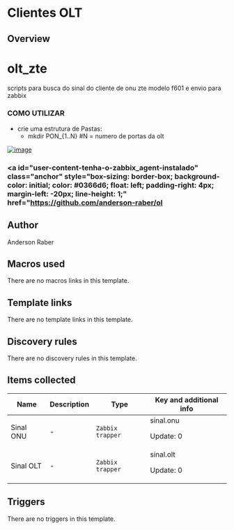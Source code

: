 # Clientes OLT

## Overview

olt\_zte
========


scripts para busca do sinal do cliente de onu zte modelo f601 e envio para zabbix


### COMO UTILIZAR


* crie uma estrutura de Pastas:
	+ mkdir PON\_{1..N} #N = numero de portas da olt


[![image](https://user-images.githubusercontent.com/8582515/47580860-60c04c80-d926-11e8-92a9-ebaaad328f6c.png)](https://user-images.githubusercontent.com/8582515/47580860-60c04c80-d926-11e8-92a9-ebaaad328f6c.png)


### <a id="user-content-tenha-o-zabbix\_agent-instalado" class="anchor" style="box-sizing: border-box; background-color: initial; color: #0366d6; float: left; padding-right: 4px; margin-left: -20px; line-height: 1;" href="https://github.com/anderson-raber/ol



## Author

Anderson Raber

## Macros used

There are no macros links in this template.

## Template links

There are no template links in this template.

## Discovery rules

There are no discovery rules in this template.

## Items collected

|Name|Description|Type|Key and additional info|
|----|-----------|----|----|
|Sinal ONU|<p>-</p>|`Zabbix trapper`|sinal.onu<p>Update: 0</p>|
|Sinal OLT|<p>-</p>|`Zabbix trapper`|sinal.olt<p>Update: 0</p>|


## Triggers

There are no triggers in this template.

